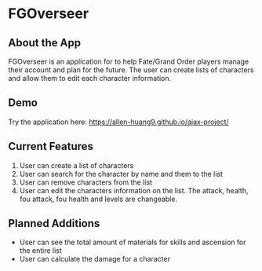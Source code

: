 # FGOverseer

## About the App
FGOverseer is an application for to help Fate/Grand Order players manage their account and plan for the future. The user can create lists of characters and allow them to edit each character information.

## Demo
Try the application here: https://allen-huang9.github.io/ajax-project/

## Current Features
1. User can create a list of characters
2. User can search for the character by name and them to the list
3. User can remove characters from the list
4. User can edit the characters information on the list. The attack, health, fou attack, fou health and levels are changeable.


## Planned Additions
* User can see the total amount of materials for skills and ascension for the entire list
* User can calculate the damage for a character
